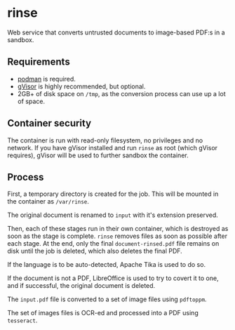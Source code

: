 # rinse

Web service that converts untrusted documents to image-based PDF:s in a sandbox.

## Requirements

* [podman](https://podman.io/) is required.
* [gVisor](https://gvisor.dev/) is highly recommended, but optional.
* 2GB+ of disk space on `/tmp`, as the conversion process can use up a lot of space.

## Container security

The container is run with read-only filesystem, no privileges and no network.
If you have gVisor installed and run `rinse` as root (which gVisor requires),
gVisor will be used to further sandbox the container.

## Process

First, a temporary directory is created for the job. This will be mounted in the 
container as `/var/rinse`.

The original document is renamed to `input` with it's extension preserved.

Then, each of these stages run in their own container, which is destroyed as 
soon as the stage is complete. `rinse` removes files as soon as possible after
each stage. At the end, only the final `document-rinsed.pdf` file remains on 
disk until the job is deleted, which also deletes the final PDF.

If the language is to be auto-detected, Apache Tika is used to do so.

If the document is not a PDF, LibreOffice is used to try to covert it to one,
and if successful, the original document is deleted.

The `input.pdf` file is converted to a set of image files using `pdftoppm`.

The set of images files is OCR-ed and processed into a PDF using `tesseract`.
